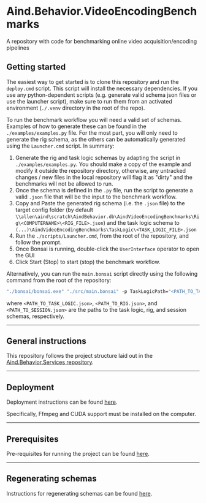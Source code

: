 # Aind.Behavior.VideoEncodingBenchmarks

A repository with code for benchmarking online video acquisition/encoding pipelines


## Getting started

The easiest way to get started is to clone this repository and run the `deploy.cmd` script. This script will install the necessary dependencies. If you use any python-dependent scripts (e.g. generate valid schema json files or use the launcher script), make sure to run them from an activated environment (`./.venv` directory in the root of the repo).

To run the benchmark workflow you will need a valid set of schemas. Examples of how to generate these can be found in the `./examples/examples.py` file. For the most part, you will only need to generate the rig schema, as the others can be automatically generated using the `Launcher.cmd` script. In summary:

1. Generate the rig and task logic schemas by adapting the script in `./examples/examples.py`. You should make a copy of the example and modify it outside the repository directory, otherwise, any untracked changes / new files in the local repository will flag it as "dirty" and the benchmarks will not be allowed to run.
2. Once the schema is defined in the `.py` file, run the script to generate a valid `.json` file that will be the input to the benchmark workflow.
3. Copy and Paste the generated rig schema (i.e. the `.json` file) to the target config folder (by default `\\allen\aind\scratch\AindBehavior.db\AindVideoEncodingBenchmarks\Rig\<COMPUTERNAME>\<RIG_FILE>.json`) and the task logic schema to `(...)\AindVideoEncodingBenchmarks\TaskLogic\<TASK_LOGIC_FILE>.json` 
4. Run the `./scripts/Launcher.cmd`, from the root of the repository, and follow the prompt.
5. Once Bonsai is running, double-click the `UserInterface` operator to open the GUI
6. Click Start (Stop) to start (stop) the benchmark workflow.

Alternatively, you can run the `main.bonsai` script directly using the following command from the root of the repository:

```cmd
"./bonsai/bonsai.exe" "./src/main.bonsai" -p TaskLogicPath="<PATH_TO_TASK_LOGIC.json>" -p RigPath="<PATH_TO_RIG.json>" -p SessionPath="<PATH_TO_SESSION.json>"
```

where `<PATH_TO_TASK_LOGIC.json>`, `<PATH_TO_RIG.json>`, and `<PATH_TO_SESSION.json>` are the paths to the task logic, rig, and session schemas, respectively.



---

## General instructions

This repository follows the project structure laid out in the [Aind.Behavior.Services repository](https://github.com/AllenNeuralDynamics/Aind.Behavior.Services).

---

## Deployment

Deployment instructions can be found [here](https://github.com/AllenNeuralDynamics/Aind.Behavior.Services?tab=readme-ov-file#deployment).

Specifically, Ffmpeg and CUDA support must be installed on the computer.

---

## Prerequisites

Pre-requisites for running the project can be found [here](https://github.com/AllenNeuralDynamics/Aind.Behavior.Services?tab=readme-ov-file#prerequisites).

---

## Regenerating schemas

Instructions for regenerating schemas can be found [here](https://github.com/AllenNeuralDynamics/Aind.Behavior.Services?tab=readme-ov-file#regenerating-schemas).
